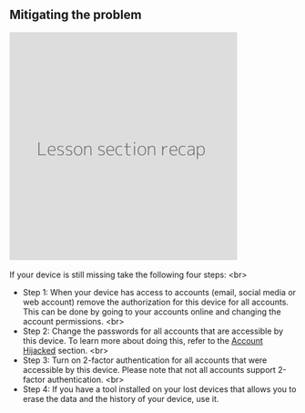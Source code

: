 
## Mitigating the problem

![](recap.png)

If your device is still missing take the following four steps:
&lt;br&gt;
- Step 1: When your device has access to accounts (email, social media or web account) remove the authorization for this device for all accounts. This can be done by going to your accounts online and changing the account permissions.
&lt;br&gt;
- Step 2: Change the passwords for all accounts that are accessible by this device. To learn more about doing this, refer to the [Account Hijacked](en/topics/practice-1-emergencies/2-account-hijacked/1-1-intro.md) section.
&lt;br&gt;
- Step 3: Turn on 2-factor authentication for all accounts that were accessible by this device. Please note that not all accounts support 2-factor authentication.
&lt;br&gt;
- Step 4: If you have a tool installed on your lost devices that allows you to erase the data and the history of your device, use it.
